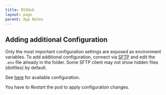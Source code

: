```yaml
---
title: RSSHub
layout: page
parent: App Notes
---
```


## Adding additional Configuration
Only the most important configuration settings are exposed as environment variables. To add additional configuration, connect via [SFTP](/faq/#accessing-pod-files-using-sftp) and edit the `.env` file already in the folder. Some SFTP client may not show hidden files (dotfiles) by default.

See [here](https://docs.rsshub.app/en/install/#configuration) for available configuration.

You have to *Restart* the pod to apply configuration changes.

